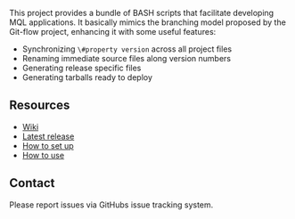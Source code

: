 This project provides a bundle of BASH scripts that facilitate developing MQL applications.
It basically mimics the branching model proposed by the Git-flow project, enhancing it with some useful features:

- Synchronizing `\#property version` across all project files
- Renaming immediate source files along version numbers
- Generating release specific files
- Generating tarballs ready to deploy

## Resources

- [Wiki](https://github.com/tobiaspolley/mql-git-groove/wiki)
- [Latest release](https://github.com/tobiaspolley/mql-git-groove/releases/latest)
- [How to set up](https://github.com/tobiaspolley/mql-git-groove/wiki#how-to-set-up)
- [How to use](https://github.com/tobiaspolley/mql-git-groove/wiki#how-to-use)

## Contact

Please report issues via GitHubs issue tracking system.
